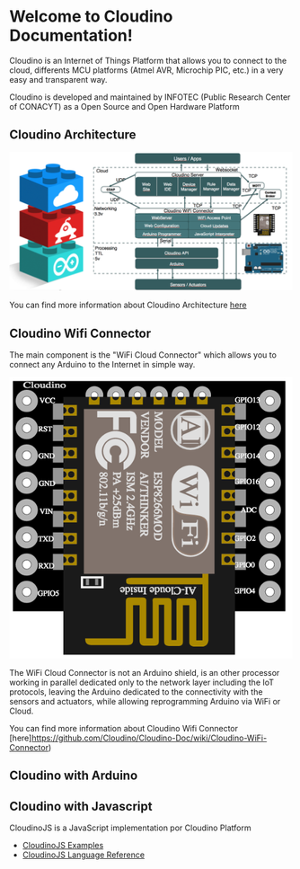 Welcome to Cloudino Documentation!
===================
Cloudino is an Internet of Things Platform that allows you to connect to the cloud, differents MCU platforms (Atmel AVR, Microchip PIC, etc.) in a very easy and transparent way.

Cloudino is developed and maintained by INFOTEC (Public Research Center of CONACYT) as a Open Source and Open Hardware Platform

## Cloudino Architecture

![Cloudino Architecture](https://github.com/Cloudino/Cloudino-Doc/raw/master/Cloudino_Achitecture.png)

You can find more information about Cloudino Architecture [here](https://github.com/Cloudino/Cloudino-Doc/wiki/Cloudino-Arquitecture)

## Cloudino Wifi Connector
The main component is the "WiFi Cloud Connector" which allows you to connect any Arduino to the Internet in simple way.

![Cloudino CC](https://github.com/Cloudino/Cloudino-Doc/raw/master/Cloudino.png)

The WiFi Cloud Connector is not an Arduino shield, is an other processor working in parallel dedicated only to the network layer including the IoT protocols, leaving the Arduino dedicated to the connectivity with the sensors and actuators, while allowing reprogramming Arduino via WiFi or Cloud.

You can find more information about Cloudino Wifi Connector [here]https://github.com/Cloudino/Cloudino-Doc/wiki/Cloudino-WiFi-Connector)


## Cloudino with Arduino

## Cloudino with Javascript
CloudinoJS is a JavaScript implementation por Cloudino Platform

* [CloudinoJS Examples](https://github.com/Cloudino/Cloudino-Doc/wiki/CloudinoJS-Examples)
* [CloudinoJS Language Reference](https://github.com/Cloudino/Cloudino-Doc/wiki/CloudinoJS-Language-Reference)
